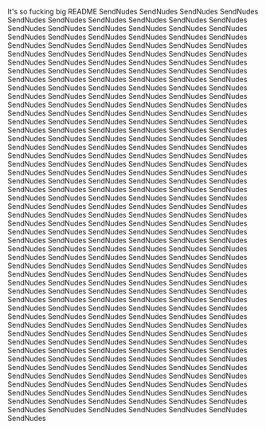 It's so fucking big README
SendNudes
SendNudes
SendNudes
SendNudes
SendNudes
SendNudes
SendNudes
SendNudes
SendNudes
SendNudes
SendNudes
SendNudes
SendNudes
SendNudes
SendNudes
SendNudes
SendNudes
SendNudes
SendNudes
SendNudes
SendNudes
SendNudes
SendNudes
SendNudes
SendNudes
SendNudes
SendNudes
SendNudes
SendNudes
SendNudes
SendNudes
SendNudes
SendNudes
SendNudes
SendNudes
SendNudes
SendNudes
SendNudes
SendNudes
SendNudes
SendNudes
SendNudes
SendNudes
SendNudes
SendNudes
SendNudes
SendNudes
SendNudes
SendNudes
SendNudes
SendNudes
SendNudes
SendNudes
SendNudes
SendNudes
SendNudes
SendNudes
SendNudes
SendNudes
SendNudes
SendNudes
SendNudes
SendNudes
SendNudes
SendNudes
SendNudes
SendNudes
SendNudes
SendNudes
SendNudes
SendNudes
SendNudes
SendNudes
SendNudes
SendNudes
SendNudes
SendNudes
SendNudes
SendNudes
SendNudes
SendNudes
SendNudes
SendNudes
SendNudes
SendNudes
SendNudes
SendNudes
SendNudes
SendNudes
SendNudes
SendNudes
SendNudes
SendNudes
SendNudes
SendNudes
SendNudes
SendNudes
SendNudes
SendNudes
SendNudes
SendNudes
SendNudes
SendNudes
SendNudes
SendNudes
SendNudes
SendNudes
SendNudes
SendNudes
SendNudes
SendNudes
SendNudes
SendNudes
SendNudes
SendNudes
SendNudes
SendNudes
SendNudes
SendNudes
SendNudes
SendNudes
SendNudes
SendNudes
SendNudes
SendNudes
SendNudes
SendNudes
SendNudes
SendNudes
SendNudes
SendNudes
SendNudes
SendNudes
SendNudes
SendNudes
SendNudes
SendNudes
SendNudes
SendNudes
SendNudes
SendNudes
SendNudes
SendNudes
SendNudes
SendNudes
SendNudes
SendNudes
SendNudes
SendNudes
SendNudes
SendNudes
SendNudes
SendNudes
SendNudes
SendNudes
SendNudes
SendNudes
SendNudes
SendNudes
SendNudes
SendNudes
SendNudes
SendNudes
SendNudes
SendNudes
SendNudes
SendNudes
SendNudes
SendNudes
SendNudes
SendNudes
SendNudes
SendNudes
SendNudes
SendNudes
SendNudes
SendNudes
SendNudes
SendNudes
SendNudes
SendNudes
SendNudes
SendNudes
SendNudes
SendNudes
SendNudes
SendNudes
SendNudes
SendNudes
SendNudes
SendNudes
SendNudes
SendNudes
SendNudes
SendNudes
SendNudes
SendNudes
SendNudes
SendNudes
SendNudes
SendNudes
SendNudes
SendNudes
SendNudes
SendNudes
SendNudes
SendNudes
SendNudes
SendNudes
SendNudes
SendNudes
SendNudes
SendNudes
SendNudes
SendNudes
SendNudes
SendNudes
SendNudes
SendNudes
SendNudes
SendNudes
SendNudes
SendNudes
SendNudes
SendNudes
SendNudes
SendNudes
SendNudes
SendNudes
SendNudes
SendNudes
SendNudes
SendNudes
SendNudes
SendNudes
SendNudes
SendNudes
SendNudes
SendNudes
SendNudes
SendNudes
SendNudes
SendNudes
SendNudes
SendNudes
SendNudes
SendNudes
SendNudes
SendNudes
SendNudes
SendNudes
SendNudes
SendNudes
SendNudes
SendNudes
SendNudes
SendNudes
SendNudes
SendNudes
SendNudes
SendNudes
SendNudes
SendNudes
SendNudes
SendNudes
SendNudes
SendNudes
SendNudes
SendNudes
SendNudes
SendNudes
SendNudes
SendNudes
SendNudes
SendNudes
SendNudes
SendNudes
SendNudes
SendNudes
SendNudes
SendNudes
SendNudes
SendNudes
SendNudes
SendNudes
SendNudes
SendNudes
